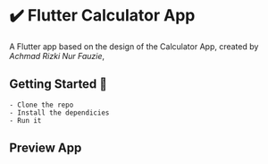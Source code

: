 # ✔️ Flutter Calculator App

A Flutter app based on the design of the Calculator App, created by *Achmad Rizki Nur Fauzie*, 

## Getting Started 🚀

```shell
- Clone the repo
- Install the dependicies
- Run it
```

## Preview App

